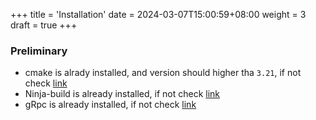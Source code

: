 +++
title = 'Installation'
date = 2024-03-07T15:00:59+08:00
weight = 3
draft = true
+++

### Preliminary
- cmake is alrady installed, and version should higher tha `3.21`, if not check [link](/articles/installation/software/cmake/index.html)
- Ninja-build is already installed, if not check [link](/articles/installation/software/ninja/index.html)
- gRpc is already installed, if not check [link](/articles/installation/software/grpc/index.html)


